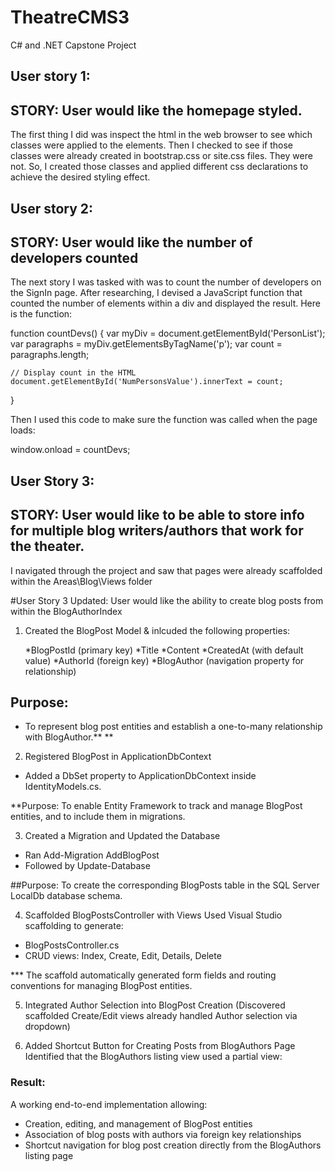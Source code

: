 # TheatreCMS3
 C# and .NET Capstone Project

## User story 1:

## STORY: User would like the homepage styled.

The first thing I did was inspect the html in the web browser to see which classes were applied to the elements.
Then I checked to see if those classes were already created in bootstrap.css or site.css files.  They were not.
So, I created those classes and applied different css declarations to achieve the desired styling effect.  

## User story 2:
## STORY: User would like the number of developers counted

The next story I was tasked with was to count the number of developers on the SignIn page.  After researching,
I devised a JavaScript function that counted the number of elements within a div and displayed the result.  Here is the function:

function countDevs() {
    var myDiv = document.getElementById('PersonList');
    var paragraphs = myDiv.getElementsByTagName('p');
    var count = paragraphs.length;

    // Display count in the HTML
    document.getElementById('NumPersonsValue').innerText = count;

}

Then I used this code to make sure the function was called when the page loads:

   window.onload = countDevs;




## User Story 3: 
## STORY: User would like to be able to store info for multiple blog writers/authors that work for the theater.

I navigated through the project and saw that pages were already scaffolded within the Areas\Blog\Views folder

#User Story 3 Updated: User would like the ability to create blog posts from within the BlogAuthorIndex

1. Created the BlogPost Model & inlcuded the following properties:
	
	*BlogPostId (primary key)
	*Title
	*Content
	*CreatedAt (with default value)
	*AuthorId (foreign key)
	*BlogAuthor (navigation property for relationship)

## Purpose:
* To represent blog post entities and establish a one-to-many relationship with BlogAuthor.**
**
2. Registered BlogPost in ApplicationDbContext
* Added a DbSet<BlogPost> property to ApplicationDbContext inside IdentityModels.cs.

**Purpose:
To enable Entity Framework to track and manage BlogPost entities, and to include them in migrations.

3. Created a Migration and Updated the Database
* Ran Add-Migration AddBlogPost
* Followed by Update-Database

##Purpose:
To create the corresponding BlogPosts table in the SQL Server LocalDb database schema.

4. Scaffolded BlogPostsController with Views
Used Visual Studio scaffolding to generate:

* BlogPostsController.cs
* CRUD views: Index, Create, Edit, Details, Delete

*** The scaffold automatically generated form fields and routing conventions for managing BlogPost entities.

5. Integrated Author Selection into BlogPost Creation
(Discovered scaffolded Create/Edit views already handled Author selection via dropdown)

6. Added Shortcut Button for Creating Posts from BlogAuthors Page
Identified that the BlogAuthors listing view used a partial view:


### Result:  
A working end-to-end implementation allowing:

* Creation, editing, and management of BlogPost entities
* Association of blog posts with authors via foreign key relationships
* Shortcut navigation for blog post creation directly from the BlogAuthors listing page


